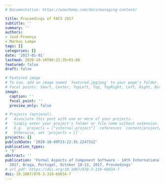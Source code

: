 ```yaml
---
# Documentation: https://wowchemy.com/docs/managing-content/

title: Proceedings of FACS 2017
subtitle: ''
summary: ''
authors:
- José Proença
- Markus Lumpe
tags: []
categories: []
date: '2017-01-01'
lastmod: 2020-10-10T00:22:35+01:00
featured: false
draft: false

# Featured image
# To use, add an image named `featured.jpg/png` to your page's folder.
# Focal points: Smart, Center, TopLeft, Top, TopRight, Left, Right, BottomLeft, Bottom, BottomRight.
image:
  caption: ''
  focal_point: ''
  preview_only: false

# Projects (optional).
#   Associate this post with one or more of your projects.
#   Simply enter your project's folder or file name without extension.
#   E.g. `projects = ["internal-project"]` references `content/project/deep-learning/index.md`.
#   Otherwise, set `projects = []`.
projects: []
publishDate: '2020-10-09T23:22:35.224731Z'
publication_types:
- '5'
abstract: ''
publication: 'Formal Aspects of Component Software - 14th International Conference, FACS
  2017, Braga, Portugal, October 10-13, 2017, Proceedings'
# url_pdf: https://doi.org/10.1007/978-3-319-68034-7
doi: 10.1007/978-3-319-68034-7
---
```

